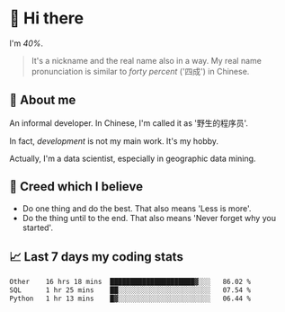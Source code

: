 # 👋 Hi there

I'm *40%*.

> It's a nickname and the real name also in a way.
> My real name pronunciation is similar to *forty percent* ('四成') in Chinese.

## :speech_balloon: About me

An informal developer. In Chinese, I'm called it as '野生的程序员'.

In fact, _development_ is not my main work. It's my hobby.

Actually, I'm a data scientist, especially in geographic data mining.

## :see_no_evil: Creed which I believe

- Do one thing and do the best. That also means 'Less is more'.
- Do the thing until to the end. That also means 'Never forget why you started'.

## :chart_with_upwards_trend: Last 7 days my coding stats

<!--START_SECTION:waka-->

```txt
Other    16 hrs 18 mins  █████████████████████▓░░░   86.02 %
SQL      1 hr 25 mins    ██░░░░░░░░░░░░░░░░░░░░░░░   07.54 %
Python   1 hr 13 mins    █▓░░░░░░░░░░░░░░░░░░░░░░░   06.44 %
```

<!--END_SECTION:waka-->
